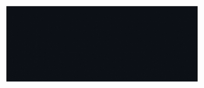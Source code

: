 <div align="center"><img height="200px" src="https://github.com/Sujalk1310/Sujalk1310/blob/main/Images/Greeting.gif" alt="Greetings" /></div> 
